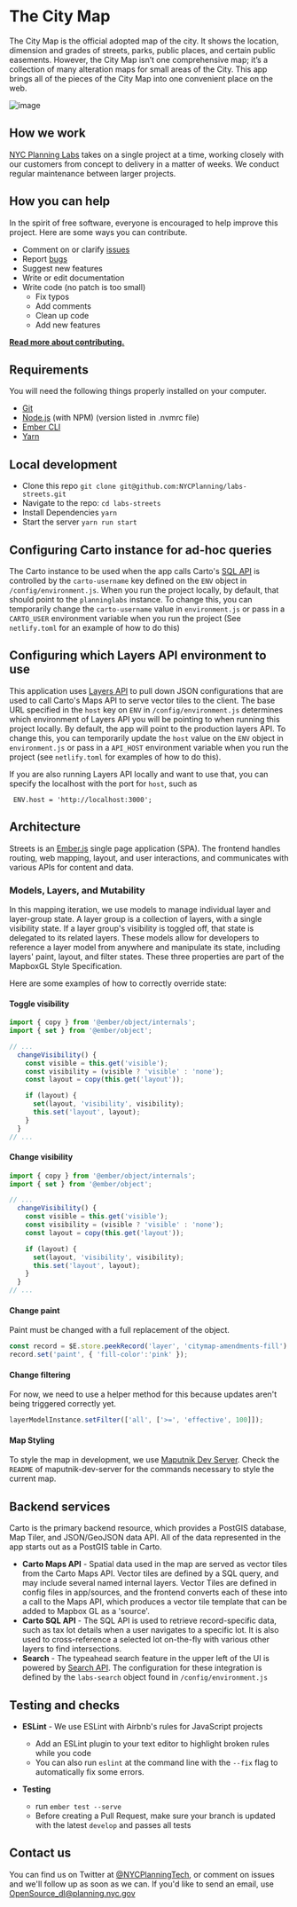 # The City Map

The City Map is the official adopted map of the city. It shows the location, dimension and grades of streets, parks, public places, and certain public easements. However, the City Map isn’t one comprehensive map; it’s a collection of many alteration maps for small areas of the City. This app brings all of the pieces of the City Map into one convenient place on the web.

![image](https://user-images.githubusercontent.com/409279/38562480-b1a12a7c-3ca8-11e8-91b1-2c4ee3286130.png)

## How we work

[NYC Planning Labs](https://planninglabs.nyc) takes on a single project at a time, working closely with our customers from concept to delivery in a matter of weeks.  We conduct regular maintenance between larger projects.  

## How you can help

In the spirit of free software, everyone is encouraged to help improve this project.  Here are some ways you can contribute.

- Comment on or clarify [issues](https://github.com/NYCPlanning/labs-citymap/issues)
- Report [bugs](https://github.com/NYCPlanning/labs-citymap/issues?q=is%3Aopen+is%3Aissue+label%3Abug)
- Suggest new features
- Write or edit documentation
- Write code (no patch is too small)
  - Fix typos
  - Add comments
  - Clean up code
  - Add new features

**[Read more about contributing.](CONTRIBUTING.md)**

## Requirements

You will need the following things properly installed on your computer.

- [Git](https://git-scm.com/)
- [Node.js](https://nodejs.org/) (with NPM) (version listed in .nvmrc file)
- [Ember CLI](https://ember-cli.com/)
- [Yarn](https://yarnpkg.com/)

## Local development

- Clone this repo `git clone git@github.com:NYCPlanning/labs-streets.git`
- Navigate to the repo: `cd labs-streets`
- Install Dependencies `yarn`
- Start the server `yarn run start`

## Configuring Carto instance for ad-hoc queries
The Carto instance to be used when the app calls Carto's [SQL API](https://carto.com/developers/sql-api/) is controlled by the `carto-username` key defined on the `ENV` object in `/config/environment.js`. When you run the project locally, by default, that should point to the `planninglabs` instance. To change this, you can temporarily change the `carto-username` value in `environment.js` or pass in a `CARTO_USER` environment variable when you run the project (See `netlify.toml` for an example of how to do this)

## Configuring which Layers API environment to use

This application uses [Layers API](https://github.com/NYCPlanning/labs-layers-api/) to pull down JSON configurations that are used to call Carto's Maps API to serve vector tiles to the client. The base URL specified in the `host` key on `ENV` in `/config/environment.js` determines which environment of Layers API you will be pointing to when running this project locally. By default, the app will point to the production layers API. To change this, you can temporarily update the `host` value on the `ENV` object in `environment.js` or pass in a `API_HOST` environment variable when you run the project (see `netlify.toml` for examples of how to do this).

If you are also running Layers API locally and want to use that, you can specify the localhost with the port for `host`, such as 

```
 ENV.host = 'http://localhost:3000';
```

## Architecture

Streets is an [Ember.js](https://www.emberjs.com/) single page application (SPA). The frontend handles routing, web mapping, layout, and user interactions, and communicates with various APIs for content and data.

### Models, Layers, and Mutability
In this mapping iteration, we use models to manage individual layer and layer-group state. A layer group is a collection of layers, with a single visibility state. If a layer group's visibility is toggled off, that state is delegated to its related layers. These models allow for developers to reference a layer model from anywhere and manipulate its state, including layers' paint, layout, and filter states. These three properties are part of the MapboxGL Style Specification. 

Here are some examples of how to correctly override state:

#### Toggle visibility
```javascript
import { copy } from '@ember/object/internals';
import { set } from '@ember/object';

// ...
  changeVisibility() {
    const visible = this.get('visible');
    const visibility = (visible ? 'visible' : 'none');
    const layout = copy(this.get('layout'));

    if (layout) {
      set(layout, 'visibility', visibility);
      this.set('layout', layout);
    }
  }
// ...
```    

#### Change visibility
```javascript
import { copy } from '@ember/object/internals';
import { set } from '@ember/object';

// ...
  changeVisibility() {
    const visible = this.get('visible');
    const visibility = (visible ? 'visible' : 'none');
    const layout = copy(this.get('layout'));

    if (layout) {
      set(layout, 'visibility', visibility);
      this.set('layout', layout);
    }
  }
// ...
```    

#### Change paint
Paint must be changed with a full replacement of the object.
```javascript
const record = $E.store.peekRecord('layer', 'citymap-amendments-fill')
record.set('paint', { 'fill-color':'pink' });
```

#### Change filtering
For now, we need to use a helper method for this because updates aren't being triggered correctly yet.

```javascript
layerModelInstance.setFilter(['all', ['>=', 'effective', 100]]);
```

#### Map Styling

To style the map in development, we use [Maputnik Dev Server](https://github.com/NYCPlanning/labs-maputnik-dev-server). Check the `README` of maputnik-dev-server for the commands necessary to style the current map.

## Backend services

Carto is the primary backend resource, which provides a PostGIS database, Map Tiler, and JSON/GeoJSON data API. All of the data represented in the app starts out as a PostGIS table in Carto.

- **Carto Maps API** - Spatial data used in the map are served as vector tiles from the Carto Maps API. Vector tiles are defined by a SQL query, and may include several named internal layers. Vector Tiles are defined in config files in app/sources, and the frontend converts each of these into a call to the Maps API, which produces a vector tile template that can be added to Mapbox GL as a 'source'.
- **Carto SQL API** - The SQL API is used to retrieve record-specific data, such as tax lot details when a user navigates to a specific lot. It is also used to cross-reference a selected lot on-the-fly with various other layers to find intersections.
- **Search** - The typeahead search feature in the upper left of the UI is powered by [Search API](https://github.com/NYCPlanning/labs-search-api). The configuration for these integration is defined by the `labs-search` object found in `/config/environment.js`

## Testing and checks

- **ESLint** - We use ESLint with Airbnb's rules for JavaScript projects
  - Add an ESLint plugin to your text editor to highlight broken rules while you code
  - You can also run `eslint` at the command line with the `--fix` flag to automatically fix some errors.

- **Testing**
  - run `ember test --serve`
  - Before creating a Pull Request, make sure your branch is updated with the latest `develop` and passes all tests

## Contact us

You can find us on Twitter at [@NYCPlanningTech](https://twitter.com/nycplanningtech), or comment on issues and we'll follow up as soon as we can. If you'd like to send an email, use [OpenSource_dl@planning.nyc.gov](mailto:opensource_dl@planning.nyc.gov)
